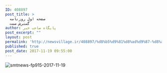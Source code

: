 ```yaml
---
ID: 408897
post_title: >
  صفحه اول روزنامه
  گسترش صمت
author: پایگاه صاحب خبر
post_excerpt: ""
layout: post
permalink: 'http://newsvillage.ir/408897/%d8%b5%d9%81%d8%ad%d9%87-%d8%a7%d9%88%d9%84-%d8%b1%d9%88%d8%b2%d9%86%d8%a7%d9%85%d9%87-%da%af%d8%b3%d8%aa%d8%b1%d8%b4-%d8%b5%d9%85%d8%aa-3/'
published: true
post_date: 2017-11-19 09:55:00
---
```

<img src="http://sahebkhabar.ir/download?f=2017/11/19/4/631244.jpg" alt="smtnews-fp915-2017-11-19">